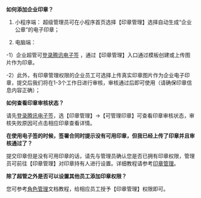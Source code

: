 **如何添加企业印章？**

1. 小程序端：
超级管理员可在小程序首页选择【印章管理】选择自动生成“企业公章”的电子印章；

2. 电脑端：

-1）企业超管可[登录腾讯电子签](https://ess.tencent.cn/) ，通过【印章管理】入口通过模板创建或上传图片作为印章。

-2）此外，有印章管理权限的企业员工可选择上传真实印章图片作为企业电子印章，提交后我们将在1-3个工作日进行审核，审核通过后即可使用（请确保印章信息内容正确）；



**如何查看印章审核状态？**

请先[登录腾讯电子签](https://ess.tencent.cn/)，选【印章管理】->【可管理印章】可查看印章审核状态，审核失败原因可点击相应印章查看详情。





**在使用电子签的时候，签署合同时提示没有可用印章，但我已经上传了印章并且审核通过了？**

提交印章但是没有可用印章的话，请先与管理员确认您是否已拥有印章权限，管理员可前往【印章管理】对印章持有人进行设置。详细教程请参考[印章管理](https://cloud.tencent.com/document/product/1323/59451#.E6.AD.A5.E9.AA.A43.EF.BC.9A.E9.85.8D.E7.BD.AE.E5.8D.B0.E7.AB.A0.E6.9D.83.E9.99.90)。



**除了超管之外是否可以设置其他员工****添加****印章权限？**

您可参考[角色管理](https://cloud.tencent.com/document/product/1323/61355)文档教程，给相应员工授予【印章管理】权限即可。